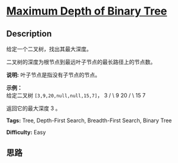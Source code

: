 # [Maximum Depth of Binary Tree][title]

## Description

给定一个二叉树，找出其最大深度。

二叉树的深度为根节点到最远叶子节点的最长路径上的节点数。

**说明:**  叶子节点是指没有子节点的节点。

**示例：**  
给定二叉树 `[3,9,20,null,null,15,7]`，
                3       / \      9  20        /  \       15   7

返回它的最大深度 3 。


**Tags:** Tree, Depth-First Search, Breadth-First Search, Binary Tree

**Difficulty:** Easy

## 思路

[title]: https://leetcode-cn.com/problems/maximum-depth-of-binary-tree
